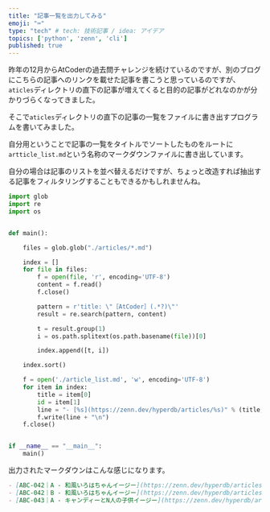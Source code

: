 ```yaml
---
title: "記事一覧を出力してみる"
emoji: "⌨️"
type: "tech" # tech: 技術記事 / idea: アイデア
topics: ['python', 'zenn', 'cli']
published: true
---
```


昨年の12月からAtCoderの過去問チャレンジを続けているのですが、別のブログにこちらの記事へのリンクを載せた記事を書こうと思っているのですが、`aticles`ディレクトリの直下の記事が増えてくると目的の記事がどれなのかが分かりづらくなってきました。

そこで`aticles`ディレクトリの直下の記事の一覧をファイルに書き出すプログラムを書いてみました。

自分用ということで記事の一覧をタイトルでソートしたものをルートに`artticle_list.md`という名称のマークダウンファイルに書き出しています。

自分の場合は記事のリストを並べ替えるだけですが、ちょっと改造すれば抽出する記事をフィルタリングすることもできるかもしれませんね。

```python
import glob
import re
import os


def main():

    files = glob.glob("./articles/*.md")

    index = []
    for file in files:
        f = open(file, 'r', encoding='UTF-8')
        content = f.read()
        f.close()

        pattern = r'title: \"［AtCoder］(.*?)\"'
        result = re.search(pattern, content)

        t = result.group(1)
        i = os.path.splitext(os.path.basename(file))[0]

        index.append([t, i])

    index.sort()

    f = open('./article_list.md', 'w', encoding='UTF-8')
    for item in index:
        title = item[0]
        id = item[1]
        line = "- [%s](https://zenn.dev/hyperdb/articles/%s)" % (title, id)
        f.write(line + "\n")
    f.close()


if __name__ == "__main__":
    main()
```

出力されたマークダウンはこんな感じになります。

```markdown
- [ABC-042｜A - 和風いろはちゃんイージー](https://zenn.dev/hyperdb/articles/b462a2dbdc2d1c)
- [ABC-042｜B - 和風いろはちゃんイージー](https://zenn.dev/hyperdb/articles/13e6376de2f640)
- [ABC-043｜A - キャンディーとN人の子供イージー](https://zenn.dev/hyperdb/articles/2863ed139fa6f0)
```
